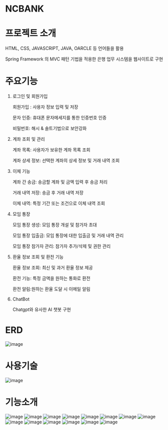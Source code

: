 # NCBANK
# 프로젝트 소개
HTML, CSS, JAVASCRIPT, JAVA, OARCLE 등 언어들을 활용

Spring Framework 의 MVC 패턴 기법을 적용한 은행 업무 시스템을 웹사이트로 구현


# 주요기능

1. 로그인 및 회원가입

   회원가입 : 사용자 정보 입력 및 저장

   문자 인증: 휴대폰 문자메세지를 통한 인증번호 인증

   비밀번호: 해시 & 솔트기법으로 보안강화

2. 계좌 조회 및 관리

   계좌 목록: 사용자가 보유한 계좌 목록 조회

   계좌 상세 정보: 선택한 계좌의 상세 정보 및 거래 내역 조회

3. 이체 기능
   
   계좌 간 송금: 송금할 계좌 및 금액 입력 후 송금 처리

   거래 내역 저장: 송금 후 거래 내역 저장

   이체 내역: 특정 기간 또는 조건으로 이체 내역 조회

4. 모임 통장
   
   모임 통장 생성: 모임 통장 개설 및 참가자 초대

   모임 통장 입출금: 모임 통장에 대한 입출금 및 거래 내역 관리

   모임 통장 참가자 관리: 참가자 추가/삭제 및 권한 관리

5. 환율 정보 조회 및 환전 기능
    
   환율 정보 조회: 최신 및 과거 환율 정보 제공

   환전 기능: 특정 금액을 원하는 통화로 환전

   환전 알림:원하는 환율 도달 시 이메일 알림

6. ChatBot
   
   Chatgpt와 유사한 AI 챗봇 구현

# ERD
![image](https://github.com/limdoyoung1/NCBANK/assets/164462074/12a50bbd-11a2-4915-902c-23d586dea109)

# 사용기술
![image](https://github.com/limdoyoung1/NCBANK/assets/164462074/163a2af5-ba0b-480f-b48f-f8f2f4d14b85)

# 기능소개
![image](https://github.com/limdoyoung1/NCBANK/assets/164462074/995a19f8-7710-4ba2-a5d8-567c13b57383)
![image](https://github.com/limdoyoung1/NCBANK/assets/164462074/c2d62b54-f2b5-45bf-8117-91f8123da881)
![image](https://github.com/limdoyoung1/NCBANK/assets/164462074/1bfccab0-b89c-4859-b825-2d33c75490bc)
![image](https://github.com/limdoyoung1/NCBANK/assets/164462074/fe0059af-f9c2-41f7-b33b-a8eaa89d4e75)
![image](https://github.com/limdoyoung1/NCBANK/assets/164462074/3714fab8-6624-4682-b1e7-8b46e1b25a91)
![image](https://github.com/limdoyoung1/NCBANK/assets/164462074/8df919c3-1499-415b-b5b3-e910647c9b26)
![image](https://github.com/limdoyoung1/NCBANK/assets/164462074/2c6141ec-cf60-4c3c-a8a7-a540ac947890)
![image](https://github.com/limdoyoung1/NCBANK/assets/164462074/2c5516b9-cd57-4557-8580-a8593f3462d1)
![image](https://github.com/limdoyoung1/NCBANK/assets/164462074/4c8ea1ce-c12d-46db-8555-be37d6bc8a72)
![image](https://github.com/limdoyoung1/NCBANK/assets/164462074/bf7e6169-f9d5-40dd-82a7-801e26798fe4)
![image](https://github.com/limdoyoung1/NCBANK/assets/164462074/684fe337-7c3e-4721-b979-5d6d66522e17)
![image](https://github.com/limdoyoung1/NCBANK/assets/164462074/b60ebd0d-a0c7-4904-bf7f-40e6055f6d1d)
![image](https://github.com/limdoyoung1/NCBANK/assets/164462074/4bcc338a-1a67-4b19-994c-68cbeac31f38)
![image](https://github.com/limdoyoung1/NCBANK/assets/164462074/0c3143e2-aedf-4da4-bb65-0c490159d1b4)


